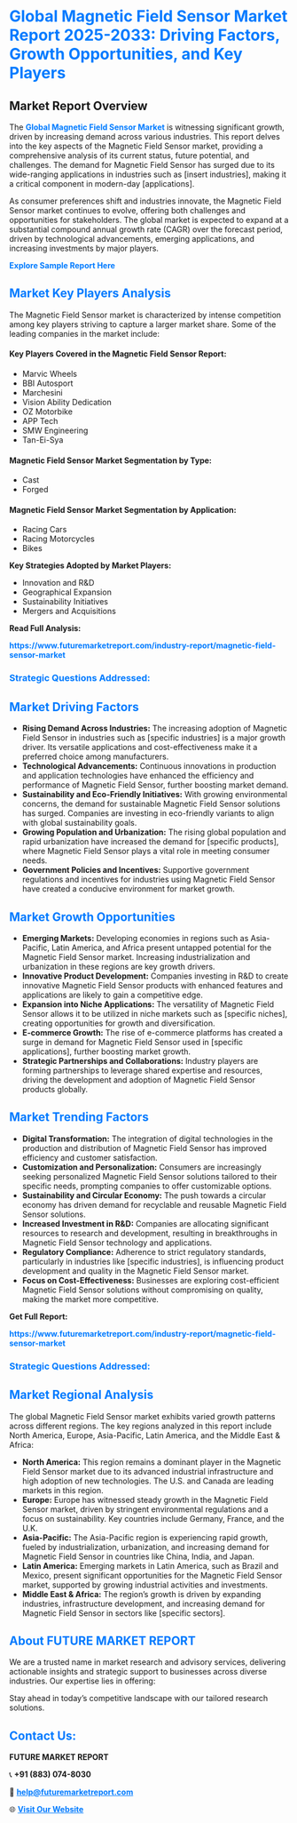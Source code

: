 <h1 style="color: #007BFF;">Global Magnetic Field Sensor Market Report 2025-2033: Driving Factors, Growth Opportunities, and Key Players</h1>

<section id="overview">
<h2>Market Report Overview</h2>
<p>The <a href="https://www.futuremarketreport.com/industry-report/magnetic-field-sensor-market" style="color: #007BFF; text-decoration: none;"><strong>Global Magnetic Field Sensor Market</strong></a> is witnessing significant growth, driven by increasing demand across various industries. This report delves into the key aspects of the Magnetic Field Sensor market, providing a comprehensive analysis of its current status, future potential, and challenges. The demand for Magnetic Field Sensor has surged due to its wide-ranging applications in industries such as [insert industries], making it a critical component in modern-day [applications].</p>
<p>As consumer preferences shift and industries innovate, the Magnetic Field Sensor market continues to evolve, offering both challenges and opportunities for stakeholders. The global market is expected to expand at a substantial compound annual growth rate (CAGR) over the forecast period, driven by technological advancements, emerging applications, and increasing investments by major players.</p>
</section>

<section id="overview">
<p><a href="https://www.futuremarketreport.com/request-sample/reportId=34892" style="color: #007BFF; text-decoration: none;"><strong>Explore Sample Report Here</strong></a></p>
</section>

<section id="key-players">
<h2 style="color: #007BFF;">Market Key Players Analysis</h2>
<p>The Magnetic Field Sensor market is characterized by intense competition among key players striving to capture a larger market share. Some of the leading companies in the market include:</p>
<h4>Key Players Covered in the Magnetic Field Sensor Report:</h4>
<ul><li>Marvic Wheels</li><li>BBI Autosport</li><li>Marchesini</li><li>Vision Ability Dedication</li><li>OZ Motorbike</li><li>APP Tech</li><li>SMW Engineering</li><li>Tan-Ei-Sya</li></ul>
<h4>Magnetic Field Sensor Market Segmentation by Type:</h4>
<ul><li>Cast</li><li>Forged</li></ul>

<h4>Magnetic Field Sensor Market Segmentation by Application:</h4>
<ul><li>Racing Cars</li><li>Racing Motorcycles</li><li>Bikes</li></ul>
<p><strong>Key Strategies Adopted by Market Players:</strong></p>
<ul>
<li>Innovation and R&D</li>
<li>Geographical Expansion</li>
<li>Sustainability Initiatives</li>
<li>Mergers and Acquisitions</li>
</ul>
</section>

<section>
<p><strong>Read Full Analysis: </strong></p><a href="https://www.futuremarketreport.com/industry-report/magnetic-field-sensor-market" style="color: #007BFF; text-decoration: none;"><strong>https://www.futuremarketreport.com/industry-report/magnetic-field-sensor-market</strong></a>
<h3 style="color: #007BFF;">Strategic Questions Addressed:</h3>
</section>

<section id="driving-factors">
<h2 style="color: #007BFF;">Market Driving Factors</h2>
<ul>
<li><strong>Rising Demand Across Industries:</strong> The increasing adoption of Magnetic Field Sensor in industries such as [specific industries] is a major growth driver. Its versatile applications and cost-effectiveness make it a preferred choice among manufacturers.</li>
<li><strong>Technological Advancements:</strong> Continuous innovations in production and application technologies have enhanced the efficiency and performance of Magnetic Field Sensor, further boosting market demand.</li>
<li><strong>Sustainability and Eco-Friendly Initiatives:</strong> With growing environmental concerns, the demand for sustainable Magnetic Field Sensor solutions has surged. Companies are investing in eco-friendly variants to align with global sustainability goals.</li>
<li><strong>Growing Population and Urbanization:</strong> The rising global population and rapid urbanization have increased the demand for [specific products], where Magnetic Field Sensor plays a vital role in meeting consumer needs.</li>
<li><strong>Government Policies and Incentives:</strong> Supportive government regulations and incentives for industries using Magnetic Field Sensor have created a conducive environment for market growth.</li>
</ul>
</section>

<section id="growth-opportunities">
<h2 style="color: #007BFF;">Market Growth Opportunities</h2>
<ul>
<li><strong>Emerging Markets:</strong> Developing economies in regions such as Asia-Pacific, Latin America, and Africa present untapped potential for the Magnetic Field Sensor market. Increasing industrialization and urbanization in these regions are key growth drivers.</li>
<li><strong>Innovative Product Development:</strong> Companies investing in R&D to create innovative Magnetic Field Sensor products with enhanced features and applications are likely to gain a competitive edge.</li>
<li><strong>Expansion into Niche Applications:</strong> The versatility of Magnetic Field Sensor allows it to be utilized in niche markets such as [specific niches], creating opportunities for growth and diversification.</li>
<li><strong>E-commerce Growth:</strong> The rise of e-commerce platforms has created a surge in demand for Magnetic Field Sensor used in [specific applications], further boosting market growth.</li>
<li><strong>Strategic Partnerships and Collaborations:</strong> Industry players are forming partnerships to leverage shared expertise and resources, driving the development and adoption of Magnetic Field Sensor products globally.</li>
</ul>
</section>

<section id="trending-factors">
<h2 style="color: #007BFF;">Market Trending Factors</h2>
<ul>
<li><strong>Digital Transformation:</strong> The integration of digital technologies in the production and distribution of Magnetic Field Sensor has improved efficiency and customer satisfaction.</li>
<li><strong>Customization and Personalization:</strong> Consumers are increasingly seeking personalized Magnetic Field Sensor solutions tailored to their specific needs, prompting companies to offer customizable options.</li>
<li><strong>Sustainability and Circular Economy:</strong> The push towards a circular economy has driven demand for recyclable and reusable Magnetic Field Sensor solutions.</li>
<li><strong>Increased Investment in R&D:</strong> Companies are allocating significant resources to research and development, resulting in breakthroughs in Magnetic Field Sensor technology and applications.</li>
<li><strong>Regulatory Compliance:</strong> Adherence to strict regulatory standards, particularly in industries like [specific industries], is influencing product development and quality in the Magnetic Field Sensor market.</li>
<li><strong>Focus on Cost-Effectiveness:</strong> Businesses are exploring cost-efficient Magnetic Field Sensor solutions without compromising on quality, making the market more competitive.</li>
</ul>
</section>

<section>
<p><strong>Get Full Report: </strong></p><a href="https://www.futuremarketreport.com/industry-report/magnetic-field-sensor-market" style="color: #007BFF; text-decoration: none;"><strong>https://www.futuremarketreport.com/industry-report/magnetic-field-sensor-market</strong></a>
<h3 style="color: #007BFF;">Strategic Questions Addressed:</h3>
</section>


<section id="regional-analysis">
<h2 style="color: #007BFF;">Market Regional Analysis</h2>
<p>The global Magnetic Field Sensor market exhibits varied growth patterns across different regions. The key regions analyzed in this report include North America, Europe, Asia-Pacific, Latin America, and the Middle East & Africa:</p>
<ul>
<li><strong>North America:</strong> This region remains a dominant player in the Magnetic Field Sensor market due to its advanced industrial infrastructure and high adoption of new technologies. The U.S. and Canada are leading markets in this region.</li>
<li><strong>Europe:</strong> Europe has witnessed steady growth in the Magnetic Field Sensor market, driven by stringent environmental regulations and a focus on sustainability. Key countries include Germany, France, and the U.K.</li>
<li><strong>Asia-Pacific:</strong> The Asia-Pacific region is experiencing rapid growth, fueled by industrialization, urbanization, and increasing demand for Magnetic Field Sensor in countries like China, India, and Japan.</li>
<li><strong>Latin America:</strong> Emerging markets in Latin America, such as Brazil and Mexico, present significant opportunities for the Magnetic Field Sensor market, supported by growing industrial activities and investments.</li>
<li><strong>Middle East & Africa:</strong> The region’s growth is driven by expanding industries, infrastructure development, and increasing demand for Magnetic Field Sensor in sectors like [specific sectors].</li>
</ul>
</section>

<footer>
<h2 style="color: #007BFF;">About FUTURE MARKET REPORT</h2>
<p>We are a trusted name in market research and advisory services, delivering actionable insights and strategic support to businesses across diverse industries. Our expertise lies in offering:</p>

<p>Stay ahead in today’s competitive landscape with our tailored research solutions.</p>

<h2 style="color: #007BFF;">Contact Us:</h2>
<p><strong>FUTURE MARKET REPORT</strong></p>
<p>📞 <strong>+91 (883) 074-8030</strong></p>
<p>📧 <strong><a href="mailto:help@futuremarketreport.com" style="color: #007BFF;">help@futuremarketreport.com</a></strong></p>
<p>🌐 <strong><a href="https://www.futuremarketreport.com/" style="color: #007BFF;">Visit Our Website</a></strong></p>
</footer>